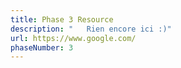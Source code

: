 ```yaml
---
title: Phase 3 Resource
description: "   Rien encore ici :)"
url: https://www.google.com/
phaseNumber: 3
---
```


